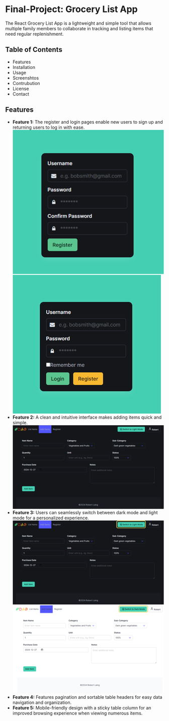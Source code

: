 # Final-Project: Grocery List App

The React Grocery List App is a lightweight and simple tool that allows multiple family members to collaborate in tracking and listing items that need regular replenishment.

## Table of Contents

- Features
- Installation
- Usage
- Screenshtos
- Contrubution
- License
- Contact

## Features

- **Feature 1:** The register and login pages enable new users to sign up and returning users to log in with ease.
  ![Screenshot of the register page.](/assets/images/register.png)
  ![Screenshot of the login page.](/assets/images/login.png)
- **Feature 2:** A clean and intuitive interface makes adding items quick and simple.
  ![Screenshot of the add items page.](/assets/images/addItems.png)
- **Feature 3:** Users can seamlessly switch between dark mode and light mode for a personalized experience.
  ![Screenshot of the dark theme example.](/assets/images/dark.png)
  ![Screenshot of the light theme example.](/assets/images/light.png)
- **Feature 4:** Features pagination and sortable table headers for easy data navigation and organization.
- **Feature 5:** Mobile-friendly design with a sticky table column for an improved browsing experience when viewing numerous items.
